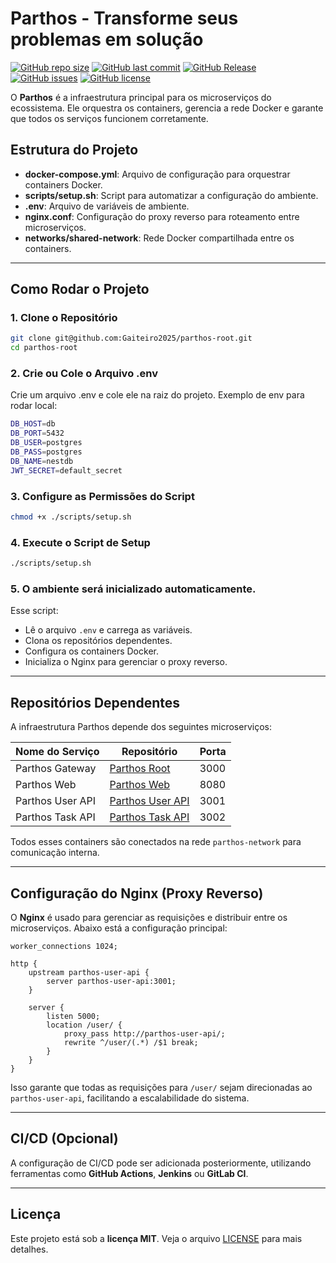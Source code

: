 # Parthos - Transforme seus problemas em solução

[![GitHub repo size](https://img.shields.io/github/repo-size/Gaiteiro2025/parthos-root)](https://github.com/Gaiteiro2025/parthos-root)
[![GitHub last commit](https://img.shields.io/github/last-commit/Gaiteiro2025/parthos-root)](https://github.com/Gaiteiro2025/parthos-root/commits/main)
[![GitHub Release](https://img.shields.io/github/v/release/Gaiteiro2025/parthos-root)](https://github.com/Gaiteiro2025/parthos-root/releases)
[![GitHub issues](https://img.shields.io/github/issues/Gaiteiro2025/parthos-root)](https://github.com/Gaiteiro2025/parthos-root/issues)
[![GitHub license](https://img.shields.io/github/license/Gaiteiro2025/parthos-root)](https://github.com/Gaiteiro2025/parthos-root/blob/main/LICENSE)

O **Parthos** é a infraestrutura principal para os microserviços do ecossistema. Ele orquestra os containers, gerencia a rede Docker e garante que todos os serviços funcionem corretamente.

## Estrutura do Projeto

- **docker-compose.yml**: Arquivo de configuração para orquestrar containers Docker.
- **scripts/setup.sh**: Script para automatizar a configuração do ambiente.
- **.env**: Arquivo de variáveis de ambiente.
- **nginx.conf**: Configuração do proxy reverso para roteamento entre microserviços.
- **networks/shared-network**: Rede Docker compartilhada entre os containers.

---

## Como Rodar o Projeto

### 1. Clone o Repositório
```sh
git clone git@github.com:Gaiteiro2025/parthos-root.git
cd parthos-root
```

### 2. Crie ou Cole o Arquivo .env
Crie um arquivo .env e cole ele na raiz do projeto. Exemplo de env para rodar local:
```sh
DB_HOST=db
DB_PORT=5432
DB_USER=postgres
DB_PASS=postgres
DB_NAME=nestdb
JWT_SECRET=default_secret
```

### 3. Configure as Permissões do Script
```sh
chmod +x ./scripts/setup.sh
```

### 4. Execute o Script de Setup
```sh
./scripts/setup.sh
```

### 5. O ambiente será inicializado automaticamente.
Esse script:
- Lê o arquivo `.env` e carrega as variáveis.
- Clona os repositórios dependentes.
- Configura os containers Docker.
- Inicializa o Nginx para gerenciar o proxy reverso.

---

## Repositórios Dependentes

A infraestrutura Parthos depende dos seguintes microserviços:

| Nome do Serviço         | Repositório | Porta |
|----------------------|-----------------------------------|-------|
| Parthos Gateway     | [Parthos Root](https://github.com/Gaiteiro2025/parthos-root) | 3000  |
| Parthos Web    | [Parthos Web](https://github.com/Gaiteiro2025/parthos-web) | 8080  |
| Parthos User API    | [Parthos User API](https://github.com/Gaiteiro2025/parthos-user-api) | 3001  |
| Parthos Task API    | [Parthos Task API](https://github.com/Gaiteiro2025/parthos-task-api) | 3002  |

Todos esses containers são conectados na rede `parthos-network` para comunicação interna.

---

## Configuração do Nginx (Proxy Reverso)

O **Nginx** é usado para gerenciar as requisições e distribuir entre os microserviços. Abaixo está a configuração principal:

```nginx
worker_connections 1024;

http {
    upstream parthos-user-api {
        server parthos-user-api:3001;
    }
    
    server {
        listen 5000;
        location /user/ {
            proxy_pass http://parthos-user-api/;
            rewrite ^/user/(.*) /$1 break;
        }
    }
}
```

Isso garante que todas as requisições para `/user/` sejam direcionadas ao `parthos-user-api`, facilitando a escalabilidade do sistema.

---

## CI/CD (Opcional)

A configuração de CI/CD pode ser adicionada posteriormente, utilizando ferramentas como **GitHub Actions**, **Jenkins** ou **GitLab CI**.

---

## Licença

Este projeto está sob a **licença MIT**. Veja o arquivo [LICENSE](https://github.com/Gaiteiro2025/parthos-root/blob/main/LICENSE) para mais detalhes.

